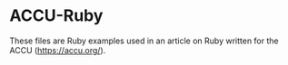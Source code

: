 # ACCU-Ruby

These files are Ruby examples used in an article on Ruby written for the
ACCU (https://accu.org/).
